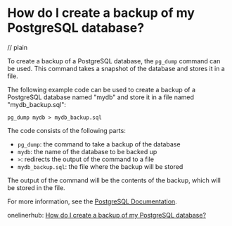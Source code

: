 # How do I create a backup of my PostgreSQL database?
// plain

To create a backup of a PostgreSQL database, the `pg_dump` command can be used. This command takes a snapshot of the database and stores it in a file.

The following example code can be used to create a backup of a PostgreSQL database named "mydb" and store it in a file named "mydb_backup.sql":
```
pg_dump mydb > mydb_backup.sql
```

The code consists of the following parts:
- `pg_dump`: the command to take a backup of the database
- `mydb`: the name of the database to be backed up
- `>`: redirects the output of the command to a file
- `mydb_backup.sql`: the file where the backup will be stored

The output of the command will be the contents of the backup, which will be stored in the file.

For more information, see the [PostgreSQL Documentation](https://www.postgresql.org/docs/current/app-pgdump.html).

onelinerhub: [How do I create a backup of my PostgreSQL database?](https://onelinerhub.com/postgresql/how-do-i-create-a-backup-of-my-postgresql-database)